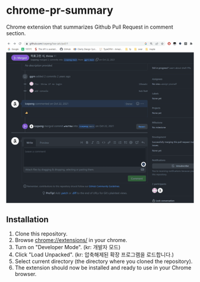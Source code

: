 # chrome-pr-summary

Chrome extension that summarizes Github Pull Request in comment section.

![example gif](./pr.gif)

## Installation

1. Clone this repository.
2. Browse [chrome://extensions/](chrome://extensions/) in your chrome.
3. Turn on "Developer Mode". (kr: 개발자 모드)
4. Click "Load Unpacked". (kr: 압축해제된 확장 프로그램을 로드합니다.)
5. Select current directory (the directory where you cloned the repository).
6. The extension should now be installed and ready to use in your Chrome browser.
